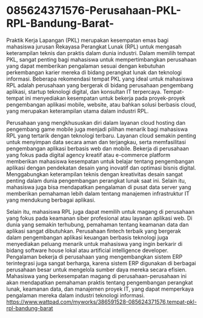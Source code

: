 # 085624371576-Perusahaan-PKL-RPL-Bandung-Barat-
Praktik Kerja Lapangan (PKL) merupakan kesempatan emas bagi mahasiswa jurusan Rekayasa Perangkat Lunak (RPL) untuk mengasah keterampilan teknis dan praktis dalam dunia industri. Dalam memilih tempat PKL, sangat penting bagi mahasiswa untuk mempertimbangkan perusahaan yang dapat memberikan pengalaman sesuai dengan kebutuhan perkembangan karier mereka di bidang perangkat lunak dan teknologi informasi. Beberapa rekomendasi tempat PKL yang ideal untuk mahasiswa RPL adalah perusahaan yang bergerak di bidang perusahaan pengembang aplikasi, startup teknologi digital, dan konsultan IT terpercaya. Tempat-tempat ini menyediakan kesempatan untuk bekerja pada proyek-proyek pengembangan aplikasi mobile, website, atau bahkan solusi berbasis cloud, yang merupakan keterampilan utama dalam industri RPL.

Perusahaan yang mengkhususkan diri dalam layanan cloud hosting dan pengembang game mobile juga menjadi pilihan menarik bagi mahasiswa RPL yang tertarik dengan teknologi terbaru. Layanan cloud semakin penting untuk menyimpan data secara aman dan terjangkau, serta memfasilitasi pengembangan aplikasi berbasis web dan mobile. Bekerja di perusahaan yang fokus pada digital agency kreatif atau e-commerce platform memberikan mahasiswa kesempatan untuk belajar tentang pengembangan aplikasi dengan pendekatan desain yang inovatif dan optimasi bisnis digital. Menggabungkan keterampilan teknis dengan kreativitas desain sangat penting dalam dunia pengembangan perangkat lunak saat ini. Selain itu, mahasiswa juga bisa mendapatkan pengalaman di pusat data server yang memberikan pemahaman lebih dalam tentang manajemen infrastruktur IT yang mendukung berbagai aplikasi.

Selain itu, mahasiswa RPL juga dapat memilih untuk magang di perusahaan yang fokus pada keamanan siber profesional atau layanan aplikasi web. Di dunia yang semakin terhubung, pemahaman tentang keamanan data dan aplikasi sangat dibutuhkan. Perusahaan fintech terbaik yang bergerak dalam pengembangan aplikasi keuangan berbasis teknologi juga menyediakan peluang menarik untuk mahasiswa yang ingin berkarir di bidang software house lokal atau artificial intelligence developer. Pengalaman bekerja di perusahaan yang mengembangkan sistem ERP terintegrasi juga sangat berharga, karena sistem ERP digunakan di berbagai perusahaan besar untuk mengelola sumber daya mereka secara efisien. Mahasiswa yang berkesempatan magang di perusahaan-perusahaan ini akan mendapatkan pemahaman praktis tentang pengembangan perangkat lunak, keamanan data, dan manajemen proyek IT, yang dapat memperkaya pengalaman mereka dalam industri teknologi informasi.
https://www.wattpad.com/myworks/386591528-085624371576,tempat-pkl-rpl-bandung-barat
